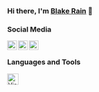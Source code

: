 ### Hi there, I'm [Blake Rain][website] 👋

### Social Media

[<img align="left" alt="blakerain.com" width="22px" src="https://blakerain.com/favicon.png" />][website]
[<img align="left" alt="@HalfWayMan" width="22px" src="https://cdn.jsdelivr.net/npm/simple-icons@v3/icons/twitter.svg" />][twitter]
[<img align="left" alt="@HalfWayMan" width="22px" src="https://cdn.jsdelivr.net/npm/simple-icons@v3/icons/linkedin.svg" />][linkedin]

<br />

### Languages and Tools

[<img align="left" alt="Visual Studio Code" width="26px" src="https://cdn.jsdelivr.net/npm/simple-icons@3.13.0/icons/visualstudiocode.svg" />][tool-vscode]

<br />
<br />

[website]: https://blakerain.com/
[twitter]: https://twitter.com/HalfWayMan
[linkedin]:
  https://www.linkedin.com/in/blake-rain-40580b20?lipi=urn%3Ali%3Apage%3Ad_flagship3_profile_view_base_contact_details%3BQGKukDZDTVCtvramYiEA0Q%3D%3D
[tool-vscode]:
  https://www.linkedin.com/in/blake-rain-40580b20?lipi=urn%3Ali%3Apage%3Ad_flagship3_profile_view_base_contact_details%3BQGKukDZDTVCtvramYiEA0Q%3D%3D
